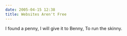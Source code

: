```yaml
---
date: 2005-04-15 12:38
title: Websites Aren't Free
---
```

I found a penny,
I will give it to Benny,
To run the skinny.
